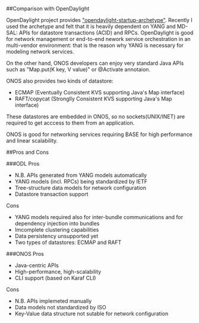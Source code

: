##Comparison with OpenDaylight

OpenDaylight project provides ["opendaylight-startup-archetype"](https://wiki.opendaylight.org/view/OpenDaylight_Controller:MD-SAL:Startup_Project_Archetype). Recently I used the archetype and felt that it is heavily dependent on YANG and MD-SAL: APIs for datastore transactions (ACID) and RPCs. OpenDaylight is good for network management or end-to-end nework service orchestration in an multi-vendor environment: that is the reason why YANG is necessary for modeling network services.

On the other hand, ONOS developers can enjoy very standard Java APIs such as "Map.put(K key, V value)" or @Activate annotaion.

ONOS also provides two kinds of datastore:
- ECMAP (Eventually Consistent KVS supporting Java's Map interface)
- RAFT/copycat (Stronglly Consistent KVS supporting Java's Map interface)

These datastores are embedded in ONOS, so no sockets(UNIX/INET) are required to get acccess to them from an application.

ONOS is good for networking services requiring BASE for high performance and linear scalability.

##Pros and Cons

###ODL
Pros
- N.B. APIs generated from YANG models automatically
- YANG models (incl. RPCs) being standardized by IETF
- Tree-structure data models for network configuration
- Datastore transaction support

Cons
- YANG models required also for inter-bundle communications and for dependency injection into bundles
- Imcomplete clustering capabilities
- Data persistency unsupported yet
- Two types of datastores: ECMAP and RAFT

###ONOS
Pros
- Java-centric APIs
- High-performance, high-scalability
- CLI support (based on Karaf CLI)

Cons
- N.B. APIs implemeted manually
- Data models not standardized by ISO
- Key-Value data structure not sutable for network configuration 

